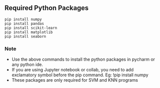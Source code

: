 ## Required Python Packages 

```
pip install numpy
pip install pandas
pip install scikit-learn
pip install matplotlib
pip install seaborn
```

### Note
* Use the above commands to install the python packages in pycharm or any python ide.
* If you are using Jupyter notebook or collab, you need to add exclamatory symbol before the pip command. Eg: !pip install numpy
* These packages are only required for SVM and KNN programs
